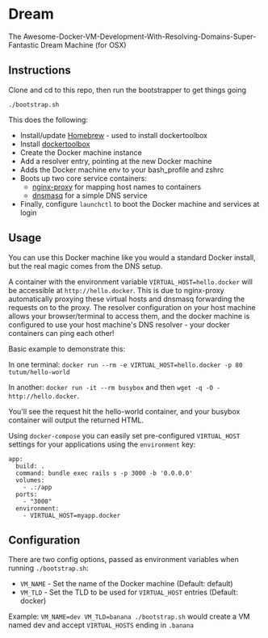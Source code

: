 # Dream

The Awesome-Docker-VM-Development-With-Resolving-Domains-Super-Fantastic Dream Machine (for OSX)

## Instructions

Clone and cd to this repo, then run the bootstrapper to get things going

`./bootstrap.sh`

This does the following:

* Install/update [Homebrew](http://brew.sh/) - used to install dockertoolbox
* Install [dockertoolbox](https://www.docker.com/products/docker-toolbox)
* Create the Docker machine instance
* Add a resolver entry, pointing at the new Docker machine
* Adds the Docker machine env to your bash_profile and zshrc
* Boots up two core service containers:
  * [nginx-proxy](https://hub.docker.com/r/jwilder/nginx-proxy/) for mapping host names to containers
  * [dnsmasq](https://hub.docker.com/r/andyshinn/dnsmasq/) for a simple DNS service
* Finally, configure `launchctl` to boot the Docker machine and services at login

## Usage

You can use this Docker machine like you would a standard Docker install, but the real magic comes from the DNS setup.

A container with the environment variable `VIRTUAL_HOST=hello.docker` will be accessible at `http://hello.docker`. This is due to nginx-proxy automatically proxying these virtual hosts and dnsmasq forwarding the requests on to the proxy. The resolver configuration on your host machine allows your browser/terminal to access them, and the docker machine is configured to use your host machine's DNS resolver - your docker containers can ping each other!

Basic example to demonstrate this:

In one terminal: `docker run --rm -e VIRTUAL_HOST=hello.docker -p 80 tutum/hello-world`

In another: `docker run -it --rm busybox` and then `wget -q -O - http://hello.docker`.

You'll see the request hit the hello-world container, and your busybox container will output the returned HTML.

Using `docker-compose` you can easily set pre-configured `VIRTUAL_HOST` settings for your applications using the `environment` key:

```
app:
  build: .
  command: bundle exec rails s -p 3000 -b '0.0.0.0'
  volumes:
    - .:/app
  ports:
    - "3000"
  environment:
    - VIRTUAL_HOST=myapp.docker
```

## Configuration

There are two config options, passed as environment variables when running `./bootstrap.sh`:

* `VM_NAME` - Set the name of the Docker machine (Default: default)
* `VM_TLD` - Set the TLD to be used for `VIRTUAL_HOST` entries (Default: docker)

Example: `VM_NAME=dev VM_TLD=banana ./bootstrap.sh` would create a VM named dev and accept `VIRTUAL_HOSTS` ending in `.banana`
